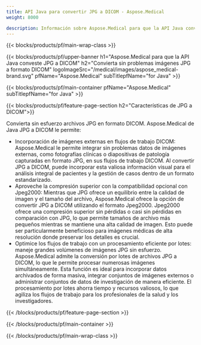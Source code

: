 ```yaml
---
title: API Java para convertir JPG a DICOM - Aspose.Medical
weight: 8000

description: Información sobre Aspose.Medical para que la API Java convierta JPG a DICOM
---
```


{{< blocks/products/pf/main-wrap-class >}}

{{< blocks/products/pf/upper-banner h1="Aspose.Medical para que la API Java conveste JPG a DICOM" h2="Convierta sin problemas imágenes JPG a formato DICOM" logoImageSrc="/medical/images/aspose_medical-brand.svg" pfName="Aspose.Medical" subTitlepfName="for Java" >}}

{{< blocks/products/pf/main-container pfName="Aspose.Medical" subTitlepfName="for Java" >}}

{{< blocks/products/pf/feature-page-section h2="Características de JPG a DICOM">}}

<p>Convierta sin esfuerzo archivos JPG en formato DICOM. Aspose.Medical de Java JPG a DICOM le permite:</p>

<ul>
<li>Incorporación de imágenes externas en flujos de trabajo DICOM: Aspose.Medical le permite integrar sin problemas datos de imágenes externas, como fotografías clínicas o diapositivas de patología capturadas en formato JPG, en sus flujos de trabajo DICOM. Al convertir JPG a DICOM, puede incorporar esta valiosa información visual para el análisis integral de pacientes y la gestión de casos dentro de un formato estandarizado.</li>
<li>Aproveche la compresión superior con la compatibilidad opcional con Jpeg2000: Mientras que JPG ofrece un equilibrio entre la calidad de imagen y el tamaño del archivo, Aspose.Medical ofrece la opción de convertir JPG a DICOM utilizando el formato Jpeg2000. Jpeg2000 ofrece una compresión superior sin pérdidas o casi sin pérdidas en comparación con JPG, lo que permite tamaños de archivo más pequeños mientras se mantiene una alta calidad de imagen. Esto puede ser particularmente beneficioso para imágenes médicas de alta resolución donde preservar los detalles es crucial.</li>
<li>Optimice los flujos de trabajo con un procesamiento eficiente por lotes: maneje grandes volúmenes de imágenes JPG sin esfuerzo. Aspose.Medical admite la conversión por lotes de archivos JPG a DICOM, lo que le permite procesar numerosas imágenes simultáneamente. Esta función es ideal para incorporar datos archivados de forma masiva, integrar conjuntos de imágenes externos o administrar conjuntos de datos de investigación de manera eficiente. El procesamiento por lotes ahorra tiempo y recursos valiosos, lo que agiliza los flujos de trabajo para los profesionales de la salud y los investigadores.</li>
</ul>

{{< /blocks/products/pf/feature-page-section >}}

{{< /blocks/products/pf/main-container >}}

{{< /blocks/products/pf/main-wrap-class >}}